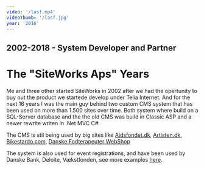 ```yaml
---
video: '/lasf.mp4'
videoThumb: '/lasf.jpg'
year: '2016'
---
```


## 2002-2018 - System Developer and Partner
# The "SiteWorks Aps" Years

Me and three other started SiteWorks in 2002 after we had the opertunity to buy out the product we startede develop under Telia Internet. And for the next 16 years I was the main guy behind two custom CMS system that has been used on more than 1.500 sites over time. Both system where build on a SQL-Server database and the the old CMS was build in Classic ASP and a newer rewrite writen in .Net MVC C#.

The CMS is stil being used by big sites like <a href="https://aidsfondet.dk/" target="_blank">Aidsfondet.dk</a>, <a href="https://www.artisten.dk/" target="_blank">Artisten.dk</a>, <a href="https://www.bikestardo.com/" target="_blank">Bikestardo.com</a>, <a href="https://webshop.fodterapeut.dk/" target="_blank">Danske Fodterapeuter WebShop</a>

The system is also used for event registrations, and have been used by Danske Bank, Deloite, Vækstfonden, see more examples <a href="http://www.tilmeldingssystem.dk/Cases" target="_blank">here</a>.